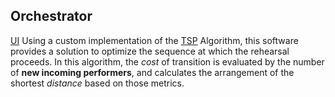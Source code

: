 ## Orchestrator

[UI](Images/UI.png)
Using a custom implementation of the [TSP](https://en.wikipedia.org/wiki/Travelling_salesman_problem) Algorithm, this software provides a solution to optimize the sequence at which the rehearsal proceeds.
In this algorithm, the *cost* of transition is evaluated by the number of **new incoming performers**,
and calculates the arrangement of the shortest *distance* based on those metrics.

